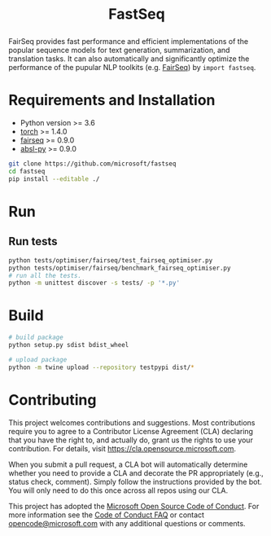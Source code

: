 <h1 align="Center">
  <p> FastSeq
</h1>

FairSeq provides fast performance and efficient implementations of the popular sequence
models for text generation, summarization, and translation tasks. It can also
automatically and significantly optimize the performance of the pupular NLP
toolkits (e.g. [FairSeq](https://github.com/pytorch/fairseq)) by `import fastseq`.

# Requirements and Installation
* Python version >= 3.6
* [torch]((http://pytorch.org/)) >= 1.4.0
* [fairseq](https://github.com/pytorch/fairseq) >= 0.9.0
* [absl-py](https://github.com/abseil/abseil-py) >= 0.9.0

```bash
git clone https://github.com/microsoft/fastseq
cd fastseq
pip install --editable ./
```

# Run

## Run tests
```bash
python tests/optimiser/fairseq/test_fairseq_optimiser.py
python tests/optimiser/fairseq/benchmark_fairseq_optimiser.py
# run all the tests.
python -m unittest discover -s tests/ -p '*.py'
```

# Build
```bash
# build package
python setup.py sdist bdist_wheel

# upload package
python -m twine upload --repository testpypi dist/*
```

# Contributing

This project welcomes contributions and suggestions.  Most contributions require you to agree to a
Contributor License Agreement (CLA) declaring that you have the right to, and actually do, grant us
the rights to use your contribution. For details, visit https://cla.opensource.microsoft.com.

When you submit a pull request, a CLA bot will automatically determine whether you need to provide
a CLA and decorate the PR appropriately (e.g., status check, comment). Simply follow the instructions
provided by the bot. You will only need to do this once across all repos using our CLA.

This project has adopted the [Microsoft Open Source Code of Conduct](https://opensource.microsoft.com/codeofconduct/).
For more information see the [Code of Conduct FAQ](https://opensource.microsoft.com/codeofconduct/faq/) or
contact [opencode@microsoft.com](mailto:opencode@microsoft.com) with any additional questions or comments.
